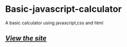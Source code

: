 # Basic-javascript-calculator

A basic calculator using javascript,css and html

## _[View the site](https://pdk34.github.io/Basic-javascript-calculator/)_

